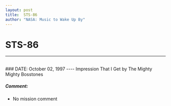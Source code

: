 ```yaml
---
layout: post
title:  STS-86
author: "NASA: Music to Wake Up By"
---
```


# STS-86
----
<br/>
### DATE: October 02, 1997
----
Impression That I Get by The Mighty Mighty Bosstones

##### Comment:
* No mission comment
